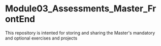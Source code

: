 # Module03_Assessments_Master_FrontEnd
This repository is intented for storing and sharing the Master's mandatory and optional exercises and projects
